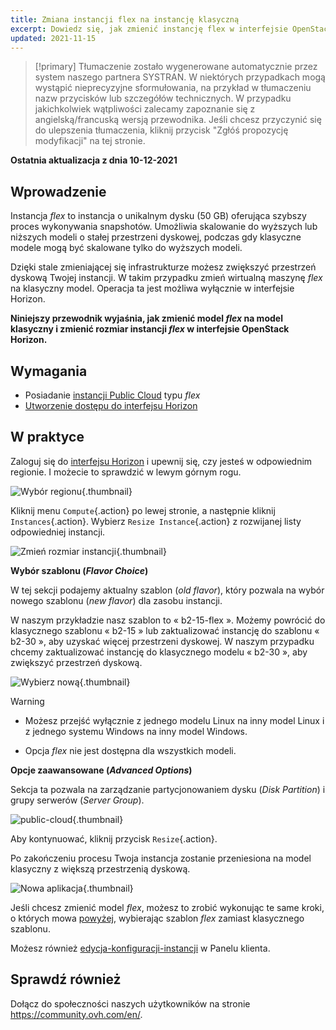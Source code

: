 ```yaml
---
title: Zmiana instancji flex na instancję klasyczną
excerpt: Dowiedz się, jak zmienić instancję flex w interfejsie OpenStack Horizon
updated: 2021-11-15
---
```


> [!primary]
> Tłumaczenie zostało wygenerowane automatycznie przez system naszego partnera SYSTRAN. W niektórych przypadkach mogą wystąpić nieprecyzyjne sformułowania, na przykład w tłumaczeniu nazw przycisków lub szczegółów technicznych. W przypadku jakichkolwiek wątpliwości zalecamy zapoznanie się z angielską/francuską wersją przewodnika. Jeśli chcesz przyczynić się do ulepszenia tłumaczenia, kliknij przycisk "Zgłóś propozycję modyfikacji" na tej stronie.
>

**Ostatnia aktualizacja z dnia 10-12-2021**

## Wprowadzenie

Instancja *flex* to instancja o unikalnym dysku (50 GB) oferująca szybszy proces wykonywania snapshotów. Umożliwia skalowanie do wyższych lub niższych modeli o stałej przestrzeni dyskowej, podczas gdy klasyczne modele mogą być skalowane tylko do wyższych modeli.

Dzięki stale zmieniającej się infrastrukturze możesz zwiększyć przestrzeń dyskową Twojej instancji. W takim przypadku zmień wirtualną maszynę *flex* na klasyczny model. Operacja ta jest możliwa wyłącznie w interfejsie Horizon.

**Niniejszy przewodnik wyjaśnia, jak zmienić model *flex* na model klasyczny i zmienić rozmiar instancji *flex* w interfejsie OpenStack Horizon.**

## Wymagania

- Posiadanie [instancji Public Cloud](/pages/platform/public-cloud/public-cloud-first-steps#krok-3-tworzenie-instancji) typu *flex*
- [Utworzenie dostępu do interfejsu Horizon](/pages/platform/public-cloud/introducing_horizon)

## W praktyce

Zaloguj się do [interfejsu Horizon](https://horizon.cloud.ovh.net/auth/login/) i upewnij się, czy jesteś w odpowiednim regionie. I możecie to sprawdzić w lewym górnym rogu. 

![Wybór regionu](images/region2021.png){.thumbnail}

Kliknij menu `Compute`{.action} po lewej stronie, a następnie kliknij `Instances`{.action}. Wybierz `Resize Instance`{.action} z rozwijanej listy odpowiedniej instancji.

![Zmień rozmiar instancji](images/resizeinstance2021.png){.thumbnail}

**Wybór szablonu (*Flavor Choice*)** <a name="flavorchoice"></a>

W tej sekcji podajemy aktualny szablon (*old flavor*), który pozwala na wybór nowego szablonu (*new flavor*) dla zasobu instancji.

W naszym przykładzie nasz szablon to « b2-15-flex ». Możemy powrócić do klasycznego szablonu « b2-15 » lub zaktualizować instancję do szablonu « b2-30 », aby uzyskać więcej przestrzeni dyskowej. W naszym przypadku chcemy zaktualizować instancję do klasycznego modelu « b2-30 », aby zwiększyć przestrzeń dyskową.

![Wybierz nową](images/confirmflavor.png){.thumbnail}

> [!warning]
> - Możesz przejść wyłącznie z jednego modelu Linux na inny model Linux i z jednego systemu Windows na inny model Windows.
>
> - Opcja *flex* nie jest dostępna dla wszystkich modeli.
>

**Opcje zaawansowane (*Advanced Options*)**

Sekcja ta pozwala na zarządzanie partycjonowaniem dysku (*Disk Partition*) i grupy serwerów (*Server Group*).

![public-cloud](images/resize_advanced.png){.thumbnail}

Aby kontynuować, kliknij przycisk `Resize`{.action}.

Po zakończeniu procesu Twoja instancja zostanie przeniesiona na model klasyczny z większą przestrzenią dyskową.

![Nowa aplikacja](images/newflavor.png){.thumbnail}

Jeśli chcesz zmienić model *flex*, możesz to zrobić wykonując te same kroki, o których mowa [powyżej](#flavorchoice), wybierając szablon *flex* zamiast klasycznego szablonu. 

Możesz również [edycja-konfiguracji-instancji](/pages/platform/public-cloud/first_steps_with_public_cloud_instance#edycja-konfiguracji-instancji) w Panelu klienta.

## Sprawdź również
 
Dołącz do społeczności naszych użytkowników na stronie <https://community.ovh.com/en/>.